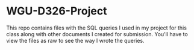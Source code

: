 # WGU-D326-Project
This repo contains files with the SQL queries I used in my project for this class along with other documents I created for submission.
You'll have to view the files as raw to see the way I wrote the queries.
